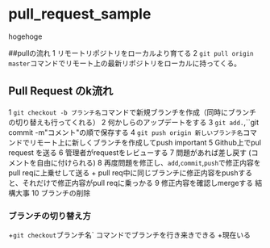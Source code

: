 # pull_request_sample

hogehoge

##pullの流れ
1 リモートリポジトリをローカルより育てる
2 `git pull origin master`コマンドでリモート上の最新リポジトリをローカルに持ってくる。

## Pull Request のk流れ
1 `git checkout -b ブランチ名`コマンドで新規ブランチを作成（同時にブランチの切り替えも行ってくれる）
2 何かしらのアップデートをする
3 `git add.`,``git commit -m"コメント"の順で保存する
4 `git push origin 新しいブランチ名`コマンドでリモート上に新しくブランチを作成してpush important
5 Github上でpul request を送る
6 管理者がrequestをレビューする
7 問題があれば差し戻す (コメントを自由に付けられる)
8 再度問題を修正し、`add`,`commit`,`push`で修正内容をpull reqに上乗せして送る
    + pull req中に同じブランチに修正内容をpushすると、それだけで修正内容がpull reqに乗っかる
9 修正内容を確認しmergeする 結構大事 
10 ブランチの削除
### ブランチの切り替え方
+`git checkout`ブランチ名` コマンドでブランチを行き来きできる
  +現在いる
